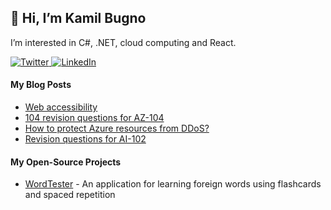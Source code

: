 ## 👋 Hi, I’m Kamil Bugno

I’m interested in C#, .NET, cloud computing and React.

<div>
<a href="https://twitter.com/KamilBugnoKrk">
<img src="https://img.shields.io/badge/Twitter--blue?style=social&logo=twitter" alt="Twitter" />
</a>
<a href="https://www.linkedin.com/in/kamil-bugno/">
<img src="https://img.shields.io/badge/LinkedIn--blue?style=social&logo=linkedin" alt="LinkedIn" />
</a>      
</div>


#### My Blog Posts
* [Web accessibility](https://dev.to/kamilbugnokrk/web-accessibility-3805)
* [104 revision questions for AZ-104](https://dev.to/kamilbugnokrk/104-revision-questions-for-az-104-49oc)
* [How to protect Azure resources from DDoS?](https://dev.to/kamilbugnokrk/how-to-protect-azure-resources-from-ddos-53p1)
* [Revision questions for AI-102](https://dev.to/kamilbugnokrk/revision-questions-for-ai-102-1pil)

#### My Open-Source Projects
* [WordTester](http://wordtester.org/) - An application for learning foreign words using flashcards and spaced repetition 

